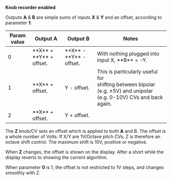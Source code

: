 
**Knob recorder enabled**

Outputs **A** & **B** are simple sums of inputs **X** & **Y** and an offset, according to parameter **1**:

<table>
<thead>
<tr class="header">
<th><strong>Param value</strong></th>
<th><strong>Output A</strong></th>
<th><strong>Output B</strong></th>
<th><strong>Notes</strong></th>
</tr>
</thead>
<tbody>
<tr class="odd">
<td>
0
</td>
<td>
 **X** + **Y** + offset.
</td>
<td>
 **X** - **Y** - offset.
</td>
<td>
With nothing plugged into input X, **B** = -Y.
</td>
</tr>
<tr class="even">
<td>
1
</td>
<td>
 **X** + offset.
</td>
<td>
Y - offset.
</td>
<td>
This is particularly useful for<br />
shifting between bipolar (e.g. ±5V) and unipolar (e.g. 0-10V) CVs and back again.
</td>
</tr>
<tr class="odd">
<td>
2
</td>
<td>
 **X** + offset.
</td>
<td>
Y + offset.
</td>
<td></td>
</tr>
</tbody>
</table>

The **Z** knob/CV sets an offset which is applied to both **A** and B. The
offset is a whole number of Volts. If X/Y are 1V/Octave pitch CVs, Z
is therefore an octave shift control. The maximum shift is 10V,
positive or negative.

When **Z** changes, the offset is shown on the display. After a short
while the display reverts to showing the current algorithm.

When parameter **0** is 1, the offset is not restricted to 1V steps, and
changes smoothly with Z.
